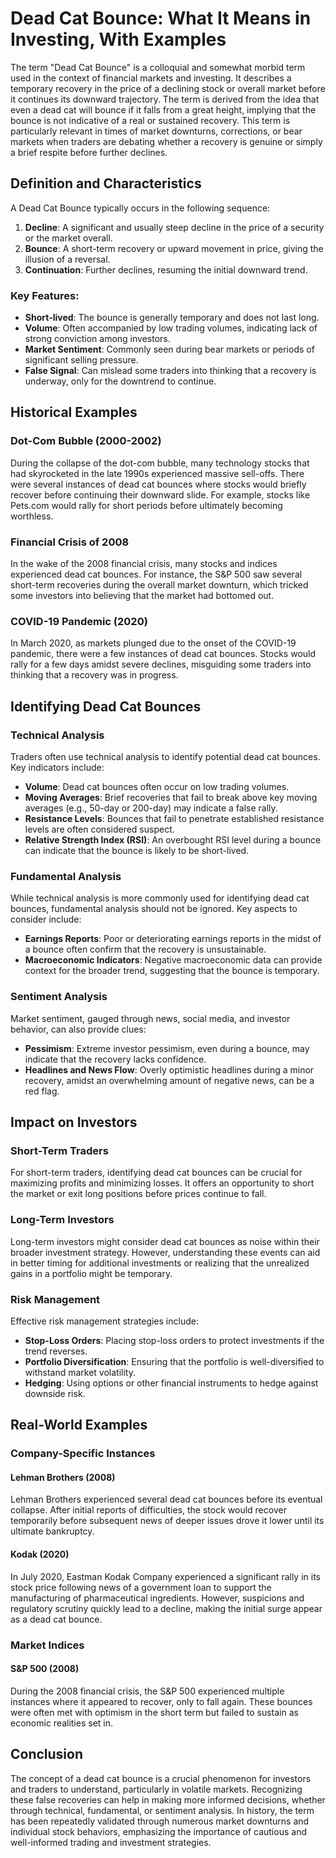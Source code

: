 # Dead Cat Bounce: What It Means in Investing, With Examples

The term "Dead Cat Bounce" is a colloquial and somewhat morbid term used in the context of financial markets and investing. It describes a temporary recovery in the price of a declining stock or overall market before it continues its downward trajectory. The term is derived from the idea that even a dead cat will bounce if it falls from a great height, implying that the bounce is not indicative of a real or sustained recovery. This term is particularly relevant in times of market downturns, corrections, or bear markets when traders are debating whether a recovery is genuine or simply a brief respite before further declines.

## Definition and Characteristics

A Dead Cat Bounce typically occurs in the following sequence:
1. **Decline**: A significant and usually steep decline in the price of a security or the market overall.
2. **Bounce**: A short-term recovery or upward movement in price, giving the illusion of a reversal.
3. **Continuation**: Further declines, resuming the initial downward trend.

### Key Features:
- **Short-lived**: The bounce is generally temporary and does not last long.
- **Volume**: Often accompanied by low trading volumes, indicating lack of strong conviction among investors.
- **Market Sentiment**: Commonly seen during bear markets or periods of significant selling pressure.
- **False Signal**: Can mislead some traders into thinking that a recovery is underway, only for the downtrend to continue.

## Historical Examples

### Dot-Com Bubble (2000-2002)
During the collapse of the dot-com bubble, many technology stocks that had skyrocketed in the late 1990s experienced massive sell-offs. There were several instances of dead cat bounces where stocks would briefly recover before continuing their downward slide. For example, stocks like Pets.com would rally for short periods before ultimately becoming worthless.

### Financial Crisis of 2008
In the wake of the 2008 financial crisis, many stocks and indices experienced dead cat bounces. For instance, the S&P 500 saw several short-term recoveries during the overall market downturn, which tricked some investors into believing that the market had bottomed out.

### COVID-19 Pandemic (2020)
In March 2020, as markets plunged due to the onset of the COVID-19 pandemic, there were a few instances of dead cat bounces. Stocks would rally for a few days amidst severe declines, misguiding some traders into thinking that a recovery was in progress.

## Identifying Dead Cat Bounces

### Technical Analysis
Traders often use technical analysis to identify potential dead cat bounces. Key indicators include:
- **Volume**: Dead cat bounces often occur on low trading volumes.
- **Moving Averages**: Brief recoveries that fail to break above key moving averages (e.g., 50-day or 200-day) may indicate a false rally.
- **Resistance Levels**: Bounces that fail to penetrate established resistance levels are often considered suspect.
- **Relative Strength Index (RSI)**: An overbought RSI level during a bounce can indicate that the bounce is likely to be short-lived.

### Fundamental Analysis
While technical analysis is more commonly used for identifying dead cat bounces, fundamental analysis should not be ignored. Key aspects to consider include:
- **Earnings Reports**: Poor or deteriorating earnings reports in the midst of a bounce often confirm that the recovery is unsustainable.
- **Macroeconomic Indicators**: Negative macroeconomic data can provide context for the broader trend, suggesting that the bounce is temporary.

### Sentiment Analysis
Market sentiment, gauged through news, social media, and investor behavior, can also provide clues:
- **Pessimism**: Extreme investor pessimism, even during a bounce, may indicate that the recovery lacks confidence.
- **Headlines and News Flow**: Overly optimistic headlines during a minor recovery, amidst an overwhelming amount of negative news, can be a red flag.

## Impact on Investors

### Short-Term Traders
For short-term traders, identifying dead cat bounces can be crucial for maximizing profits and minimizing losses. It offers an opportunity to short the market or exit long positions before prices continue to fall.

### Long-Term Investors
Long-term investors might consider dead cat bounces as noise within their broader investment strategy. However, understanding these events can aid in better timing for additional investments or realizing that the unrealized gains in a portfolio might be temporary.

### Risk Management
Effective risk management strategies include:
- **Stop-Loss Orders**: Placing stop-loss orders to protect investments if the trend reverses.
- **Portfolio Diversification**: Ensuring that the portfolio is well-diversified to withstand market volatility.
- **Hedging**: Using options or other financial instruments to hedge against downside risk.

## Real-World Examples

### Company-Specific Instances

#### Lehman Brothers (2008)
Lehman Brothers experienced several dead cat bounces before its eventual collapse. After initial reports of difficulties, the stock would recover temporarily before subsequent news of deeper issues drove it lower until its ultimate bankruptcy.

#### Kodak (2020)
In July 2020, Eastman Kodak Company experienced a significant rally in its stock price following news of a government loan to support the manufacturing of pharmaceutical ingredients. However, suspicions and regulatory scrutiny quickly lead to a decline, making the initial surge appear as a dead cat bounce.

### Market Indices

#### S&P 500 (2008)
During the 2008 financial crisis, the S&P 500 experienced multiple instances where it appeared to recover, only to fall again. These bounces were often met with optimism in the short term but failed to sustain as economic realities set in.

## Conclusion

The concept of a dead cat bounce is a crucial phenomenon for investors and traders to understand, particularly in volatile markets. Recognizing these false recoveries can help in making more informed decisions, whether through technical, fundamental, or sentiment analysis. In history, the term has been repeatedly validated through numerous market downturns and individual stock behaviors, emphasizing the importance of cautious and well-informed trading and investment strategies.